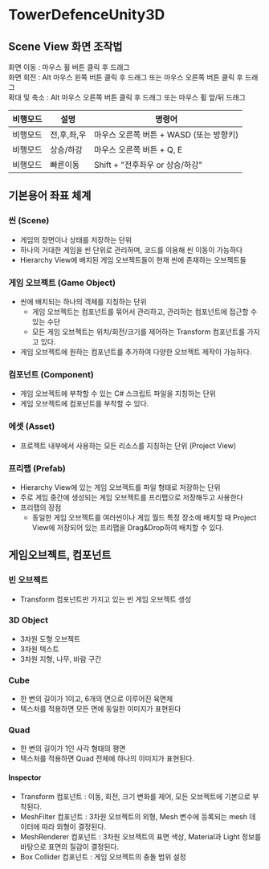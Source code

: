 # TowerDefenceUnity3D

## Scene View 화면 조작법   
화면 이동 : 마우스 휠 버튼 클릭 후 드래그   
화면 회전 : Alt 마우스 왼쪽 버튼 클릭 후 드래그 또는 마우스 오른쪽 버튼 클릭 후 드래그   
확대 및 축소 : Alt 마우스 오른쪽 버튼 클릭 후 드래그 또는 마우스 휠 앞/뒤 드래그   

|비행모드|설명|명령어|  
|-----|---|---|   
|비행모드|전,후,좌,우|마우스 오른쪽 버튼 + WASD (또는 방향키)|   
|비행모드|상승/하강|마우스 오른쪽 버튼 + Q, E|   
|비행모드|빠른이동|Shift + "전후좌우 or 상승/하강"|   
 
## 기본용어 좌표 체계
### 씬 (Scene)
- 게임의 장면이나 상태를 저장하는 단위   
- 하나의 거대한 게임을 씬 단위로 관리하며, 코드를 이용해 씬 이동이 가능하다   
- Hierarchy View에 배치된 게임 오브젝트들이 현재 씬에 존재하는 오브젝트들   

### 게임 오브젝트 (Game Object)
- 씬에 배치되는 하나의 객체를 지칭하는 단위   
  - 게임 오브젝트는 컴포넌트를 묶어서 관리하고, 관리하는 컴포넌트에 접근할 수 있는 수단   
  - 모든 게임 오브젝트는 위치/회전/크기를 제어하는 Transform 컴포넌트를 가지고 있다.   
- 게임 오브젝트에 원하는 컴포넌트를 추가하여 다양한 오브젝트 제작이 가능하다.   

### 컴포넌트 (Component)
- 게임 오브젝트에 부착할 수 있는 C# 스크립트 파일을 지칭하는 단위   
- 게임 오브젝트에 컴포넌트를 부착할 수 있다.

### 에셋 (Asset)
- 프로젝트 내부에서 사용하는 모든 리소스를 지칭하는 단위 (Project View)

### 프리팹 (Prefab)
- Hierarchy View에 있는 게임 오브젝트를 파일 형태로 저장하는 단위
- 주로 게임 중간에 생성되는 게임 오브젝트를 프리팹으로 저장해두고 사용한다
- 프리팹의 장점
  - 동일한 게임 오브젝트를 여러씬이나 게임 월드 특정 장소에 배치할 때 Project View에 저장되어 있는 프리팹을 Drag&Drop하여 배치할 수 있다.

## 게임오브젝트, 컴포넌트
### 빈 오브젝트
- Transform 컴포넌트만 가지고 있는 빈 게임 오브젝트 생성

### 3D Object
- 3차원 도형 오브젝트
- 3차원 텍스트
- 3차원 지형, 나무, 바람 구간

### Cube
- 한 변의 길이가 1이고, 6개의 면으로 이루어진 육면체
- 텍스처를 적용하면 모든 면에 동일한 이미지가 표현된다

### Quad
- 한 변의 길이가 1인 사각 형태의 평면
- 텍스처를 적용하면 Quad 전체에 하나의 이미지가 표현된다.

#### Inspector
- Transform 컴포넌트 : 이동, 회전, 크기 변화를 제어, 모든 오브젝트에 기본으로 부착된다.
- MeshFilter 컴포넌트 : 3차원 오브젝트의 외형, Mesh 변수에 등록되는 mesh 데이터에 따라 외형이 결정된다.
- MeshRenderer 컴포넌트 : 3차원 오브젝트의 표면 색상, Material과 Light 정보를 바탕으로 표면의 질감이 결정된다.   
- Box Collider 컴포넌트 : 게임 오브젝트의 충돌 범위 설정

